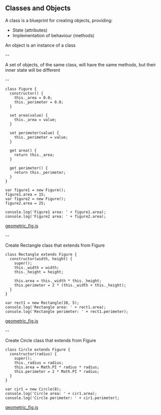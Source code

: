 ## Classes and Objects

A class is a blueprint for creating objects, providing:

* State (attributes)
* Implementation of behaviour (methods)

An object is an instance of a class

--

A set of objects, of the same class, will have the same methods, but their inner state will be different

--

```
class Figure {
  constructor() {
    this._area = 0.0;
    this._perimeter = 0.0;
  }

  set area(value) {
    this._area = value;
  }

  set perimeter(value) {
    this._perimeter = value;
  }

  get area() {
    return this._area;
  }

  get perimeter() {
    return this._perimeter;
  }
}

var figure1 = new Figure();
figure1.area = 15;
var figure2 = new Figure();
figure2.area = 25;

console.log('Figure1 area: ' + figure1.area);
console.log('Figure2 area: ' + figure2.area);
```

[geometric_fig.js](https://github.com/mariancross/javascript-tutorial/blob/c35347f8e48a6908950e8afdeb256174d3cf0e9b/geometric_fig.js)

--

Create Rectangle class that extends from Figure

```
class Rectangle extends Figure {
  constructor(width, height) {
    super();
    this._width = width;
    this._height = height;

    this.area = this._width * this._height;
    this.perimeter = 2 * (this._width + this._height);
  }
}

var rect1 = new Rectangle(10, 5);
console.log('Rectangle area: ' + rect1.area);
console.log('Rectangle perimeter: ' + rect1.perimeter);
```

[geometric_fig.js](https://github.com/mariancross/javascript-tutorial/blob/37c756b10a54caa02eb4eaa11cdfacd29361a3d5/geometric_fig.js)

--

Create Circle class that extends from Figure

```
class Circle extends Figure {
  constructor(radius) {
    super();
    this._radius = radius;
    this.area = Math.PI * radius * radius;
    this.perimeter = 2 * Math.PI * radius;
  }
}

var cir1 = new Circle(8);
console.log('Circle area: ' + cir1.area);
console.log('Circle perimeter: ' + cir1.perimeter);
```

[geometric_fig.js](https://github.com/mariancross/javascript-tutorial/blob/37c756b10a54caa02eb4eaa11cdfacd29361a3d5/geometric_fig.js)
